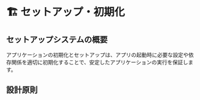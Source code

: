 # 🏗️ セットアップ・初期化

## セットアップシステムの概要

アプリケーションの初期化とセットアップは、アプリの起動時に必要な設定や依存関係を適切に初期化することで、安定したアプリケーションの実行を保証します。

## 設計原則
